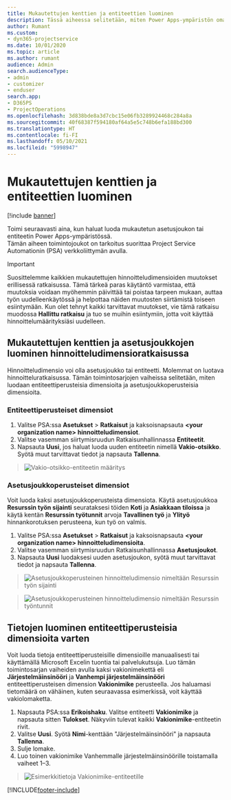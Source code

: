 ```yaml
---
title: Mukautettujen kenttien ja entiteettien luominen
description: Tässä aiheessa selitetään, miten Power Apps-ympäristön omassa ratkaisussasi luodaan asetusjoukkoja ja entiteettejä.
author: Rumant
ms.custom:
- dyn365-projectservice
ms.date: 10/01/2020
ms.topic: article
ms.author: rumant
audience: Admin
search.audienceType:
- admin
- customizer
- enduser
search.app:
- D365PS
- ProjectOperations
ms.openlocfilehash: 3d838bde8a3d7cbc15e06fb3289924468c284a8a
ms.sourcegitcommit: 40f68387f594180af64a5e5c748b6efa188bd300
ms.translationtype: HT
ms.contentlocale: fi-FI
ms.lasthandoff: 05/10/2021
ms.locfileid: "5998947"
---
```

# <a name="create-custom-fields-and-entities"></a>Mukautettujen kenttien ja entiteettien luominen 

[!include [banner](../includes/psa-now-project-operations.md)]

Toimi seuraavasti aina, kun haluat luoda mukautetun asetusjoukon tai entiteetin Power Apps-ympäristössä.  
Tämän aiheen toimintojoukot on tarkoitus suorittaa Project Service Automationin (PSA) verkkoliittymän avulla.

> [!IMPORTANT]
> Suosittelemme kaikkien mukautettujen hinnoitteludimensioiden muutokset erillisessä ratkaisussa. Tämä tärkeä paras käytäntö varmistaa, että muutoksia voidaan myöhemmin päivittää tai poistaa tarpeen mukaan, auttaa työn uudelleenkäytössä ja helpottaa näiden muutosten siirtämistä toiseen esiintymään. Kun olet tehnyt kaikki tarvittavat muutokset, vie tämä ratkaisu muodossa **Hallittu ratkaisu** ja tuo se muihin esiintymiin, jotta voit käyttää hinnoittelumäärityksiäsi uudelleen.

  
## <a name="create-custom-fields-and-option-sets-in-the-pricing-dimension-solution"></a>Mukautettujen kenttien ja asetusjoukkojen luominen hinnoitteludimensioratkaisussa

Hinnoitteludimensio voi olla asetusjoukko tai entiteetti. Molemmat on luotava hinnoitteluratkaisussa. Tämän toimintosarjojen vaiheissa selitetään, miten luodaan entiteettiperusteisia dimensioita ja asetusjoukkoperusteisia dimensioita.

### <a name="entity-based-dimensions"></a>Entiteettiperusteiset dimensiot

1. Valitse PSA:ssa **Asetukset** > **Ratkaisut** ja kaksoisnapsauta **\<your organization name> hinnoitteludimensiot**.
2. Valitse vasemman siirtymisruudun Ratkaisunhallinnassa **Entiteetit**.
3. Napsauta **Uusi**, jos haluat luoda uuden entiteetin nimellä **Vakio-otsikko**. Syötä muut tarvittavat tiedot ja napsauta **Tallenna**.

> ![Vakio-otsikko-entiteetin määritys](media/Standard-Title-entity-definition.png)


### <a name="option-set-based-dimensions"></a>Asetusjoukkoperusteiset dimensiot 
Voit luoda kaksi asetusjoukkoperusteista dimensiota. Käytä asetusjoukkoa **Resurssin työn sijainti** seurataksesi töiden **Koti** ja **Asiakkaan tiloissa** ja käytä kentän **Resurssin työtunnit** arvoja **Tavallinen työ** ja **Ylityö** hinnankorotuksen perusteena, kun työ on valmis.


1. Valitse PSA:ssa **Asetukset** > **Ratkaisut** ja kaksoisnapsauta **\<your organization name> hinnoitteludimensioita**. 
2. Valitse vasemman siirtymisruudun Ratkaisunhallinnassa **Asetusjoukot**. 
3. Napsauta **Uusi** luodaksesi uuden asetusjoukon, syötä muut tarvittavat tiedot ja napsauta **Tallenna**.

> ![Asetusjoukkoperusteinen hinnoitteludimensio nimeltään Resurssin työn sijainti ](media/Option-set-PD-called-Resource-Work-Location.png)

> ![Asetusjoukkoperusteinen hinnoitteludimensio nimeltään Resurssin työntunnit ](media/Option-set-PD-called-Resource-Work-Hours.PNG)


## <a name="create-data-for-entity-based-dimensions"></a>Tietojen luominen entiteettiperusteisia dimensioita varten

Voit luoda tietoja entiteettiperusteisille dimensioille manuaalisesti tai käyttämällä Microsoft Excelin tuontia tai palvelukutsuja. Luo tämän toimintosarjan vaiheiden avulla kaksi vakionimekettä eli **Järjestelmäinsinööri** ja **Vanhempi järjestelmäinsinööri** entiteettiperusteisen dimension **Vakionimike** perusteella. Jos haluamasi tietomäärä on vähäinen, kuten seuraavassa esimerkissä, voit käyttää vakiolomaketta.

1. Napsauta PSA:ssa **Erikoishaku**. Valitse entiteetti **Vakionimike** ja napsauta sitten **Tulokset**. Näkyviin tulevat kaikki **Vakionimike**-entiteetin rivit.
2. Valitse **Uusi**. Syötä **Nimi**-kenttään "Järjestelmäinsinööri" ja napsauta **Tallenna**.
3. Sulje lomake. 
4. Luo toinen vakionimike Vanhemmalle järjestelmäinsinöörille toistamalla vaiheet 1–3.

> ![Esimerkkitietoja Vakionimike-entiteetille ](media/ST-data.png)




[!INCLUDE[footer-include](../includes/footer-banner.md)]